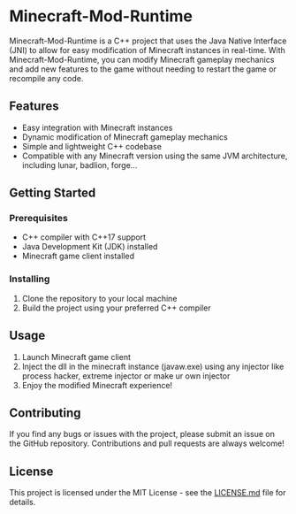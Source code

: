 # Minecraft-Mod-Runtime

Minecraft-Mod-Runtime is a C++ project that uses the Java Native Interface (JNI) to allow for easy modification of Minecraft instances in real-time. With Minecraft-Mod-Runtime, you can modify Minecraft gameplay mechanics and add new features to the game without needing to restart the game or recompile any code.

## Features

- Easy integration with Minecraft instances
- Dynamic modification of Minecraft gameplay mechanics
- Simple and lightweight C++ codebase
- Compatible with any Minecraft version using the same JVM architecture, including lunar, badlion, forge...

## Getting Started

### Prerequisites

- C++ compiler with C++17 support
- Java Development Kit (JDK) installed
- Minecraft game client installed

### Installing

1. Clone the repository to your local machine
2. Build the project using your preferred C++ compiler

## Usage

1. Launch Minecraft game client
2. Inject the dll in the minecraft instance (javaw.exe) using any injector like process hacker, extreme injector or make ur own injector
3. Enjoy the modified Minecraft experience!

## Contributing

If you find any bugs or issues with the project, please submit an issue on the GitHub repository. Contributions and pull requests are always welcome!

## License

This project is licensed under the MIT License - see the [LICENSE.md](LICENSE.md) file for details.

